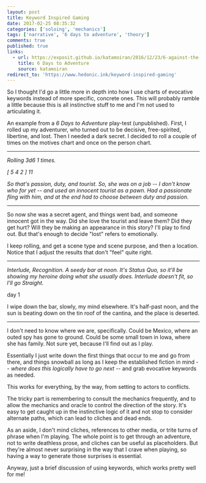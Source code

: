 ```yaml
---
layout: post
title: Keyword Inspired Gaming
date: 2017-02-25 08:35:32
categories: ['soloing', 'mechanics']
tags: ['narrative', '6 days to adventure', 'theory']
comments: true
published: true
links:
  - url: https://exposit.github.io/katamoiran/2016/12/23/6-against-the-dark/
    title: 6 Days to Adventure
    source: katamoiran
redirect_to: 'https://www.hedonic.ink/keyword-inspired-gaming'
---
```



So I thought I'd go a little more in depth into how I use charts of evocative keywords instead of more specific, concrete ones. This will probably ramble a little because this is all instinctive stuff to me and I'm not used to articulating it.

<!--more-->

An example from a *6 Days to Adventure* play-test (unpublished). First, I rolled up my adventurer, who turned out to be decisive, free-spirited, libertine, and lost. Then I needed a dark secret. I decided to roll a couple of times on the motives chart and once on the person chart.

***

*Rolling 3d6 1 times.*

*[  5 4 2  ] 11*

*So that's passion, duty, and tourist. So, she was on a job -- I don't know who for yet -- and used an innocent tourist as a pawn. Had a passionate fling with him, and at the end had to choose between duty and passion.*

***

So now she was a secret agent, and things went bad, and someone innocent got in the way. Did she love the tourist and leave them? Did they get hurt? Will they be making an appearance in this story? I'll play to find out. But that's enough to decide "lost" refers to emotionally.

I keep rolling, and get a scene type and scene purpose, and then a location. Notice that I adjust the results that don't "feel" quite right.

***

*Interlude, Recognition. A seedy bar at noon. It's Status Quo, so it'll be showing my heroine doing what she usually does. Interlude doesn't fit, so I'll go Straight.*

 day 1

I wipe down the bar, slowly, my mind elsewhere. It's half-past noon, and the sun is beating down on the tin roof of the cantina, and the place is deserted.

***

I don't need to know where we are, specifically. Could be Mexico, where an outed spy has gone to ground. Could be some small town in Iowa, where she has family. Not sure yet, because I'll find out as I play.

Essentially I just write down the first things that occur to me and go from there, and things snowball as long as I keep the established fiction in mind -- *where does this logically have to go next* -- and grab evocative keywords as needed.

This works for everything, by the way, from setting to actors to conflicts.

The tricky part is remembering to consult the mechanics frequently, and to allow the mechanics and oracle to control the direction of the story. It's easy to get caught up in the instinctive logic of it and not stop to consider alternate paths, which can lead to cliches and dead ends.

As an aside, I don't mind cliches, references to other media, or trite turns of phrase when I'm playing. The whole point is to get through an adventure, not to write deathless prose, and cliches can be useful as placeholders. But they're almost never surprising in the way that I crave when playing, so having a way to generate those surprises is essential.

Anyway, just a brief discussion of using keywords, which works pretty well for me!
